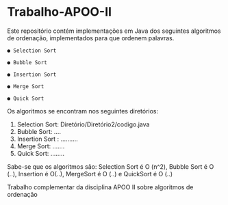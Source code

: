 # Trabalho-APOO-II


Este repositório contém implementações em Java dos seguintes algoritmos de
ordenação, implementados para que ordenem palavras.

    ● Selection Sort
  
    ● Bubble Sort
  
    ● Insertion Sort
  
    ● Merge Sort
  
    ● Quick Sort
  
  
Os algoritmos se encontram nos seguintes diretórios:
  1. Selection Sort: Diretório/Diretório2/codigo.java
  2. Bubble Sort: ….
  3. Insertion Sort : ……….
  4. Merge Sort: …….
  5. Quick Sort: ……..
  
  
Sabe-se que os algoritmos são: Selection Sort é O (n^2), Bubble Sort é O (..), Insertion é
O(..), MergeSort é O (..) e QuickSort é O (..)


Trabalho complementar da disciplina APOO II sobre algoritmos de ordenação
